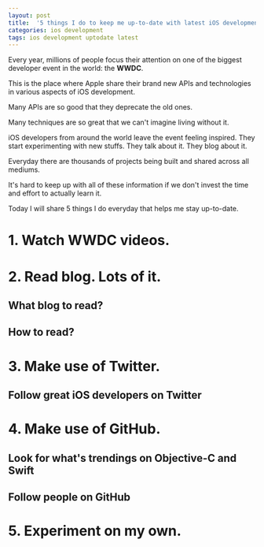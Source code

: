 ```yaml
---
layout: post
title:  '5 things I do to keep me up-to-date with latest iOS development'
categories: ios development
tags: ios development uptodate latest
---
```


Every year, millions of people focus their attention on one of the biggest developer event in the world: the **WWDC**.

This is the place where Apple share their brand new APIs and technologies in various aspects of iOS development.

Many APIs are so good that they deprecate the old ones.

Many techniques are so great that we can't imagine living without it.

iOS developers from around the world leave the event feeling inspired. They start experimenting with new stuffs. They talk about it. They blog about it.

Everyday there are thousands of projects being built and shared across all mediums.

It's hard to keep up with all of these information if we don't invest the time and effort to actually learn it.

Today I will share 5 things I do everyday that helps me stay up-to-date.

# 1. Watch WWDC videos.

# 2. Read blog. Lots of it.

## What blog to read?

## How to read?

# 3. Make use of Twitter.

## Follow great iOS developers on Twitter

# 4. Make use of GitHub.

## Look for what's trendings on Objective-C and Swift

## Follow people on GitHub

# 5. Experiment on my own.

